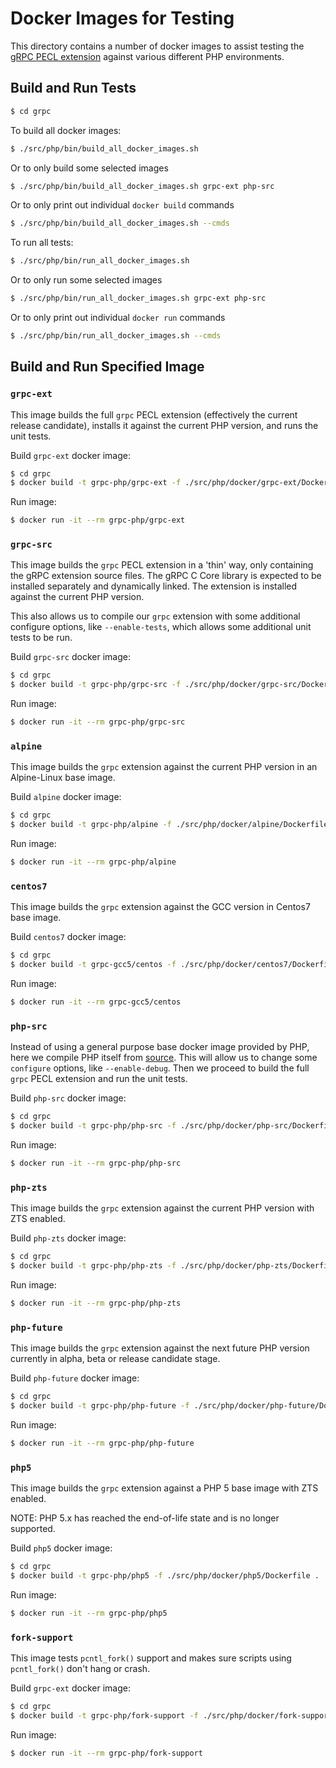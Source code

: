 
# Docker Images for Testing

This directory contains a number of docker images to assist testing the
[gRPC PECL extension](http://pecl.php.net/package/grpc) against various
different PHP environments.


## Build and Run Tests
```sh
$ cd grpc
```

To build all docker images:
```sh
$ ./src/php/bin/build_all_docker_images.sh
```

Or to only build some selected images
```sh
$ ./src/php/bin/build_all_docker_images.sh grpc-ext php-src
```

Or to only print out individual `docker build` commands
```sh
$ ./src/php/bin/build_all_docker_images.sh --cmds
```

To run all tests:
```sh
$ ./src/php/bin/run_all_docker_images.sh
```

Or to only run some selected images
```sh
$ ./src/php/bin/run_all_docker_images.sh grpc-ext php-src
```

Or to only print out individual `docker run` commands
```sh
$ ./src/php/bin/run_all_docker_images.sh --cmds
```

## Build and Run Specified Image
### `grpc-ext`
This image builds the full `grpc` PECL extension (effectively the current
release candidate), installs it against the current PHP version, and runs the
unit tests.

Build `grpc-ext` docker image:
```sh
$ cd grpc
$ docker build -t grpc-php/grpc-ext -f ./src/php/docker/grpc-ext/Dockerfile .
```

Run image:
```sh
$ docker run -it --rm grpc-php/grpc-ext
```

### `grpc-src`

This image builds the `grpc` PECL extension in a 'thin' way, only containing
the gRPC extension source files. The gRPC C Core library is expected to be
installed separately and dynamically linked. The extension is installed
against the current PHP version.

This also allows us to compile our `grpc` extension with some additional
configure options, like `--enable-tests`, which allows some additional unit
tests to be run.

Build `grpc-src` docker image:
```sh
$ cd grpc
$ docker build -t grpc-php/grpc-src -f ./src/php/docker/grpc-src/Dockerfile .
```

Run image:
```sh
$ docker run -it --rm grpc-php/grpc-src
```

### `alpine`

This image builds the `grpc` extension against the current PHP version in an
Alpine-Linux base image.

Build `alpine` docker image:
```sh
$ cd grpc
$ docker build -t grpc-php/alpine -f ./src/php/docker/alpine/Dockerfile .
```

Run image:
```sh
$ docker run -it --rm grpc-php/alpine
```
### `centos7`

This image builds the `grpc` extension against the GCC version in Centos7 base image.

Build `centos7` docker image:
```sh
$ cd grpc
$ docker build -t grpc-gcc5/centos -f ./src/php/docker/centos7/Dockerfile .
```

Run image:
```sh
$ docker run -it --rm grpc-gcc5/centos
```

### `php-src`

Instead of using a general purpose base docker image provided by PHP, here we
compile PHP itself from
[source](https://github.com/php/php-src). This will allow us to change some
`configure` options, like `--enable-debug`. Then we proceed to build the full
`grpc` PECL extension and run the unit tests.

Build `php-src` docker image:
```sh
$ cd grpc
$ docker build -t grpc-php/php-src -f ./src/php/docker/php-src/Dockerfile .
```

Run image:
```sh
$ docker run -it --rm grpc-php/php-src
```

### `php-zts`

This image builds the `grpc` extension against the current PHP version with ZTS
enabled.

Build `php-zts` docker image:
```sh
$ cd grpc
$ docker build -t grpc-php/php-zts -f ./src/php/docker/php-zts/Dockerfile .
```

Run image:
```sh
$ docker run -it --rm grpc-php/php-zts
```

### `php-future`

This image builds the `grpc` extension against the next future PHP version
currently in alpha, beta or release candidate stage.

Build `php-future` docker image:
```sh
$ cd grpc
$ docker build -t grpc-php/php-future -f ./src/php/docker/php-future/Dockerfile .
```

Run image:
```sh
$ docker run -it --rm grpc-php/php-future
```

### `php5`

This image builds the `grpc` extension against a PHP 5 base image with ZTS
enabled.

NOTE: PHP 5.x has reached the end-of-life state and is no longer supported.

Build `php5` docker image:
```sh
$ cd grpc
$ docker build -t grpc-php/php5 -f ./src/php/docker/php5/Dockerfile .
```

Run image:
```sh
$ docker run -it --rm grpc-php/php5
```

### `fork-support`

This image tests `pcntl_fork()` support and makes sure scripts using
`pcntl_fork()` don't hang or crash.

Build `grpc-ext` docker image:
```sh
$ cd grpc
$ docker build -t grpc-php/fork-support -f ./src/php/docker/fork-support/Dockerfile .
```

Run image:
```sh
$ docker run -it --rm grpc-php/fork-support
```